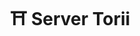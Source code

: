 ---
home: true
title: ⛩️ Server Torii
heroImage: https://vuejs.press/images/hero.png
actions:
  - text: 快速上手
    link: /zh/guide/home.html
    type: primary

  - text: Github
    link: https://github.com/Rayzggz/server_torii
    type: secondary

features:
  - title: 简约部署
    details: 可以轻松与你现有的 Nginx 、 OpenResty 一起工作，无须部署额外的转发服务
  - title: 高性能
    details: 依靠精心设计的算法，高效清洗攻击，轻松应对大量请求
  - title: 支援分布式
    details: 支援分布式部署，轻松扩展至多节点清洗架构，适配大规模流量防护场景。
  - title: 爬虫友好
    details: 智能验证常见搜索引擎爬虫并自动放行，避免误伤有益流量。
  - title: CC攻击拦截
    details: 基于恶意行为分析的 HTTP FLOOD（CC攻击）清洗
  - title: 人机验证
    details: 使用人机验证质询，阻止恶意流量

footer: Apache-2.0 license | Copyright © 2025-present Roi Feng
---